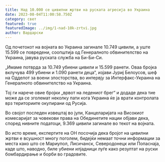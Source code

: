 ```yaml
---
title: Над 10.000 се цивилни жртви на руската агресија во Украина
date: 2023-08-04T11:00:58.750Z
category: свет
featured: true
featuredImage: ../img/1-nad-10k-zrtvi.jpg
author: Вардарски
---
```

Од почетокот на војната во Украина загинале 10.749 цивили, а уште 15.599 се повредени, соопштија од Генералното обвинителство на Украина, јавува руската служба на Би-Би-Си.

„Имаме потврда за 10.749 убиени цивили и 15.599 ранети. Оваа бројка вклучува 499 убиени и 1.090 ранети деца“, изјави Јуриј Белоусов, шеф на Одделот за воени злосторства, во интервју за Интерфакс-Украина на Генералното обвинителство на Украина.

Тој ги нарече овие бројки „врвот на ледениот брег“ и додаде дека тие може да се зголемат неколку пати кога Украина ќе ја врати контролата врз териториите окупирани од Русија.

Во својот последен извештај во јули, Канцеларијата на Високиот комесаријат за човекови права на Обединетите нации објави дека, според нивните податоци, 9.369 цивили загинале во текот на војната.

Во исто време, експертите на ОН посочија дека бројот на цивилни жртви е всушност многу поголем, бидејќи немаат точни информации за места како што се Мариупол, Лисичанск, Северодонецк или Попаснаја, каде што, наводно, биле убиени илјадници луѓе како резултат на руски бомбардирање и борби во градовите.